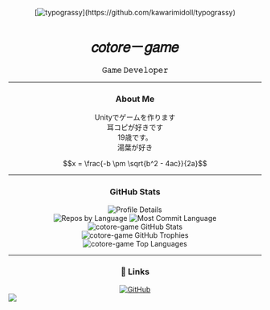<div align="center">

[![typograssy](https://typograssy.deno.dev/api?text=Unity%20%E3%81%95%E3%81%84%E3%81%93%E3%81%86!!!)](https://github.com/kawarimidoll/typograssy)

<h1>
  𝑐𝑜𝑡𝑜𝑟𝑒－𝑔𝑎𝑚𝑒
</h1>
<p>
  <strong>𝙶𝚊𝚖𝚎 𝙳𝚎𝚟𝚎𝚕𝚘𝚙𝚎𝚛</strong>
</p>

---

### About Me

Unityでゲームを作ります <br>
耳コピが好きです <br>
19歳です。 <br>
湯葉が好き <br>
```math
x = \frac{-b \pm \sqrt{b^2 - 4ac}}{2a}
```



---

### GitHub Stats

<div align="center">
  <img
    src="https://github-profile-summary-cards.vercel.app/api/cards/profile-details?username=cotore-game&theme=react"
    alt="Profile Details"
  /><br>
  <img
    src="https://github-profile-summary-cards.vercel.app/api/cards/repos-per-language?username=cotore-game&theme=react"
    alt="Repos by Language"
  />
  <img
    src="https://github-profile-summary-cards.vercel.app/api/cards/most-commit-language?username=cotore-game&theme=react"
    alt="Most Commit Language"
  /><br>
  <img
    src="https://github-readme-stats.vercel.app/api?username=cotore-game&show_icons=true&count_private=true&hide_border=true&theme=react"
    alt="cotore-game GitHub Stats"
  /><br>
  <img
    src="https://github-profile-trophy.vercel.app/?username=cotore-game&theme=react&no-frame=true&row=1&column=7"
    alt="cotore-game GitHub Trophies"
  /><br>
  <img
    src="https://github-readme-stats.vercel.app/api/top-langs/?username=cotore-game&layout=compact&theme=dark"
    alt="cotore-game Top Languages"
  />
</div>

---

### 🔗 Links

<div align="center">
  <a href="https://github.com/cotore-game" target="_blank" style="margin:0 0.5em;">
    <img src="https://img.shields.io/badge/GitHub-%2324292e.svg?style=for-the-badge&logo=github&logoColor=white" alt="GitHub" />
  </a>
</div>

</div>

<img src="https://komarev.com/ghpvc/?username=nekogakure&&style=flat-square" align="center" />

